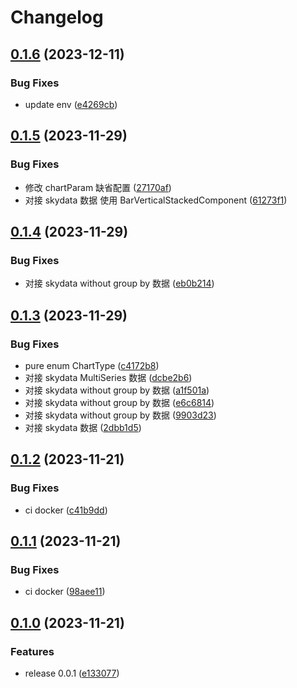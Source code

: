 # Changelog

## [0.1.6](https://github.com/james-curtis/ngx-portal/compare/v0.1.5...v0.1.6) (2023-12-11)


### Bug Fixes

* update env ([e4269cb](https://github.com/james-curtis/ngx-portal/commit/e4269cb4436c9762c28a66b2b726e7bb8a3b4bb0))

## [0.1.5](https://github.com/james-curtis/ngx-portal/compare/v0.1.4...v0.1.5) (2023-11-29)


### Bug Fixes

* 修改 chartParam 缺省配置 ([27170af](https://github.com/james-curtis/ngx-portal/commit/27170af420c864031e16f65ef6677d5d791f847a))
* 对接 skydata 数据 使用 BarVerticalStackedComponent ([61273f1](https://github.com/james-curtis/ngx-portal/commit/61273f14dc0d183106c5d8d2d78a602a1bf77193))

## [0.1.4](https://github.com/james-curtis/ngx-portal/compare/v0.1.3...v0.1.4) (2023-11-29)


### Bug Fixes

* 对接 skydata without group by 数据 ([eb0b214](https://github.com/james-curtis/ngx-portal/commit/eb0b2146095d3b6e7a5fdb3a77cf41ecb5757569))

## [0.1.3](https://github.com/james-curtis/ngx-portal/compare/v0.1.2...v0.1.3) (2023-11-29)


### Bug Fixes

* pure enum ChartType ([c4172b8](https://github.com/james-curtis/ngx-portal/commit/c4172b8b0e9cdd1f3ac4581183eeb039e75cdde6))
* 对接 skydata MultiSeries 数据 ([dcbe2b6](https://github.com/james-curtis/ngx-portal/commit/dcbe2b68af2c9e0fe715e3341f03eb53ef575724))
* 对接 skydata without group by 数据 ([a1f501a](https://github.com/james-curtis/ngx-portal/commit/a1f501a6e88eaebe0d13bf0a787f42f0c195d688))
* 对接 skydata without group by 数据 ([e6c6814](https://github.com/james-curtis/ngx-portal/commit/e6c6814dd58365fa36e661b3ee3390e334c02aea))
* 对接 skydata without group by 数据 ([9903d23](https://github.com/james-curtis/ngx-portal/commit/9903d238b2e5e3f3c0d0679e25dbe8a4d4cf5a58))
* 对接 skydata 数据 ([2dbb1d5](https://github.com/james-curtis/ngx-portal/commit/2dbb1d5d3de6f1db560824fad2104f80f633d042))

## [0.1.2](https://github.com/james-curtis/ngx-portal/compare/v0.1.1...v0.1.2) (2023-11-21)


### Bug Fixes

* ci docker ([c41b9dd](https://github.com/james-curtis/ngx-portal/commit/c41b9dd6ea63e063014b5a90ec9654ade93633a5))

## [0.1.1](https://github.com/james-curtis/ngx-portal/compare/v0.1.0...v0.1.1) (2023-11-21)


### Bug Fixes

* ci docker ([98aee11](https://github.com/james-curtis/ngx-portal/commit/98aee11a9625c7402a4b57afa43308d2f5254f95))

## [0.1.0](https://github.com/james-curtis/ngx-portal/compare/v0.0.1...v0.1.0) (2023-11-21)


### Features

* release 0.0.1 ([e133077](https://github.com/james-curtis/ngx-portal/commit/e13307750ca1e4e03154d0501515dfd4e0899dae))
